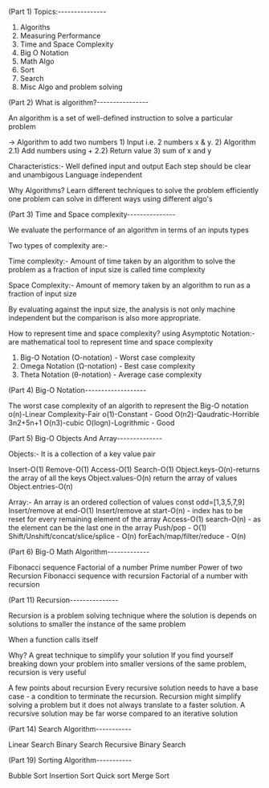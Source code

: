 (Part 1) Topics:---------------

1. Algoriths
2. Measuring Performance
3. Time and Space Complexity
4. Big O Notation
5. Math Algo
6. Sort
7. Search
8. Misc Algo and problem solving

(Part 2) What is algorithm?----------------

An algorithm is a set of well-defined instruction to solve a particular problem

-> Algorithm to add two numbers 1) Input i.e. 2 numbers x & y. 2) Algorithm 2.1) Add numbers using +
2.2) Return value 3) sum of x and y

Characteristics:-
Well defined input and output
Each step should be clear and unambigous
Language independent

Why Algorithms?
Learn different techniques to solve the problem efficiently
one problem can solve in different ways using different algo's

(Part 3) Time and Space complexity---------------

We evaluate the performance of an algorithm in terms of an inputs types

Two types of complexity are:-

Time complexity:- Amount of time taken by an algorithm to solve the problem as a fraction of input size is called time complexity

Space Complexity:- Amount of memory taken by an algorithm to run as a fraction of input size

By evaluating against the input size, the analysis is not only machine independent but the comparison is also more appropriate.

How to represent time and space complexity?
using Asymptotic Notation:- are mathematical tool to represent time and space complexity

1. Big-O Notation (O-notation) - Worst case complexity
2. Omega Notation (Ω-notation) - Best case complexity
3. Theta Notation (θ-notation) - Average case complexity

(Part 4) Big-O Notation-------------------

The worst case complexity of an algorith to represent the Big-O notation
o(n)-Linear Complexity-Fair
o(1)-Constant - Good
O(n2)-Qaudratic-Horrible
3n2+5n+1
O(n3)-cubic
O(logn)-Logrithmic - Good

(Part 5) Big-O Objects And Array--------------

Objects:- It is a collection of a key value pair

Insert-O(1)
Remove-O(1)
Access-O(1)
Search-O(1)
Object.keys-O(n)-returns the array of all the keys
Object.values-O(n) return the array of values
Object.entries-O(n)

Array:- An array is an ordered collection of values const odd=[1,3,5,7,9]
Insert/remove at end-O(1)
Insert/remove at start-O(n) - index has to be reset for every remaining element of the array
Access-O(1)
search-O(n) - as the element can be the last one in the array
Push/pop - O(1)
Shift/Unshift/concat/slice/splice - O(n)
forEach/map/filter/reduce - O(n)

(Part 6) Big-O Math Algorithm-------------

Fibonacci sequence
Factorial of a number
Prime number
Power of two
Recursion
Fibonacci sequence with recursion
Factorial of a number with recursion

(Part 11) Recursion---------------

Recursion is a problem solving technique where the solution is depends on solutions to smaller the instance of the same problem

When a function calls itself

Why?
A great technique to simplify your solution If you find yourself breaking down your problem into smaller versions of the same problem, recursion is very useful

A few points about recursion
Every recursive solution needs to have a base case - a condition to terminate the recursion. Recursion might simplify solving a problem but it does not always translate to a faster solution. A recursive solution may be far worse compared to an iterative solution

(Part 14) Search Algorithm-----------

Linear Search
Binary Search
Recursive Binary Search

(Part 19) Sorting Algorithm-----------

Bubble Sort
Insertion Sort
Quick sort
Merge Sort
